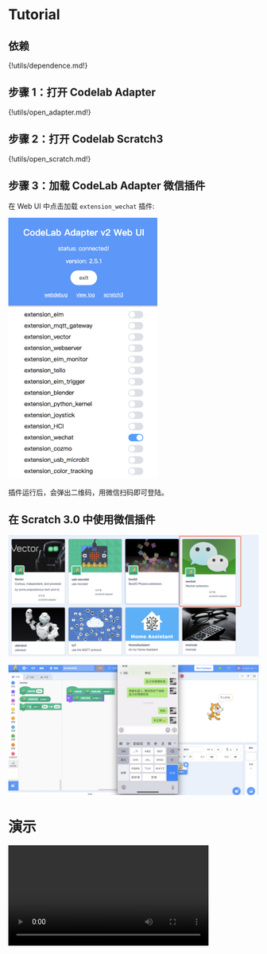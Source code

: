 # Tutorial

## 依赖

{!utils/dependence.md!}

## 步骤 1：打开 Codelab Adapter

{!utils/open_adapter.md!}

## 步骤 2：打开 Codelab Scratch3

{!utils/open_scratch.md!}

## 步骤 3：加载 CodeLab Adapter 微信插件

<!--
<img src="/video/wechat_extension_qr_957e2a99.png" width=400 >
-->

在 Web UI 中点击加载 `extension_wechat` 插件:

<img width="300px" src="../../img/v2/adapter_wechat_open_scratch_style.png"/>



插件运行后，会弹出二维码，用微信扫码即可登陆。

## 在 Scratch 3.0 中使用微信插件

![](/img/eextension-wechat_f232e4a1.png)

![](../../img/v2/scratch_wechat_simple_talk.png)

# 演示

<video width=80% src="/video/wechat_extension.mp4" controls="controls"></video>
